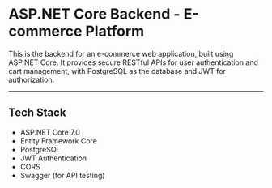 # ASP.NET Core Backend - E-commerce Platform

This is the backend for an e-commerce web application, built using ASP.NET Core. It provides secure RESTful APIs for user authentication and cart management, with PostgreSQL as the database and JWT for authorization.

---

## Tech Stack

- ASP.NET Core 7.0
- Entity Framework Core
- PostgreSQL
- JWT Authentication
- CORS
- Swagger (for API testing)
